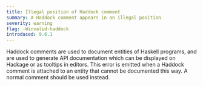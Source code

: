 ```yaml
---
title: Illegal position of Haddock comment
summary: A Haddock comment appears in an illegal position
severity: warning
flag: -Winvalid-haddock
introduced: 9.6.1
---
```


Haddock comments are used to document entities of Haskell programs, and are used to generate API documentation which can be displayed on Hackage or as tooltips in editors. This error is emitted when a Haddock comment is attached to an entity that cannot be documented this way. A normal comment should be used instead.

